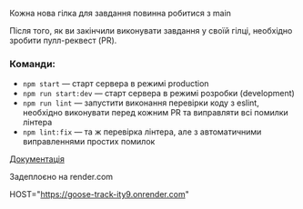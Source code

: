 Кожна нова гілка для завдання повинна робитися з main

Після того, як ви закінчили виконувати завдання у своїй гілці, необхідно зробити пулл-реквест (PR).

### Команди:

- `npm start` &mdash; старт сервера в режимі production
- `npm run start:dev` &mdash; старт сервера в режимі розробки (development)
- `npm run lint` &mdash; запустити виконання перевірки коду з eslint, необхідно виконувати перед
  кожним PR та виправляти всі помилки лінтера
- `npm lint:fix` &mdash; та ж перевірка лінтера, але з автоматичними виправленнями простих помилок

[Документація](https://goose-track-ity9.onrender.com/api/docs)

Задеплоєно на render.com

HOST="https://goose-track-ity9.onrender.com"
